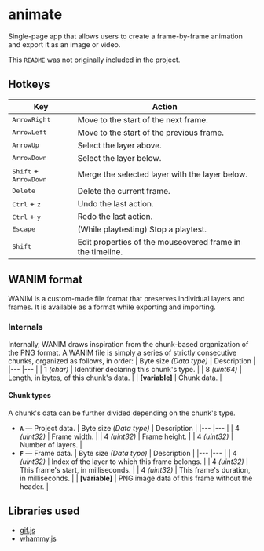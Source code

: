 # animate
Single-page app that allows users to create a frame-by-frame animation and export it as an image or video.

This `README` was not originally included in the project.

## Hotkeys
| Key										| Action    |
|---    									|---    	|
| <kbd>ArrowRight</kbd> 					| Move to the start of the next frame. |
| <kbd>ArrowLeft</kbd>						| Move to the start of the previous frame. |
| <kbd>ArrowUp</kbd> 						| Select the layer above. |
| <kbd>ArrowDown</kbd>						| Select the layer below. |
| <kbd>Shift</kbd> + <kbd>ArrowDown</kbd>	| Merge the selected layer with the layer below. |
| <kbd>Delete</kbd> 						| Delete the current frame. |
| <kbd>Ctrl</kbd> + <kbd>z</kbd>			| Undo the last action. |
| <kbd>Ctrl</kbd> + <kbd>y</kbd>			| Redo the last action. |
| <kbd>Escape</kbd>							| (While playtesting) Stop a playtest. |
| <kbd>Shift</kbd>							| Edit properties of the mouseovered frame in the timeline. |

## WANIM format
WANIM is a custom-made file format that preserves individual layers and frames. It is available as a format while exporting and importing.

### Internals
Internally, WANIM draws inspiration from the chunk-based organization of the PNG format. A WANIM file is simply a series of strictly consecutive chunks, organized as follows, in order:
| Byte size *(Data type)*	| Description   |
|---    					|---    		|
| 1 *(char)* 				| Identifier declaring this chunk's type. |
| 8 *(uint64)*				| Length, in bytes, of this chunk's data. |
| **\[variable]**			| Chunk data. |

#### Chunk types
A chunk's data can be further divided depending on the chunk's type.

* **`A`** — Project data.
	| Byte size *(Data type)*	| Description   |
	|---    					|---    		|
	| 4 *(uint32)* 				| Frame width. |
	| 4 *(uint32)*				| Frame height. |
	| 4 *(uint32)*				| Number of layers. |
* **`F`** — Frame data.
	| Byte size *(Data type)*	| Description	|
	|---    					|---    		|
	| 4 *(uint32)* 				| Index of the layer to which this frame belongs. |
	| 4 *(uint32)*				| This frame's start, in milliseconds. |
	| 4 *(uint32)*				| This frame's duration, in milliseconds. |
	| **\[variable]**			| PNG image data of this frame without the header. |

## Libraries used
* [gif.js](https://jnordberg.github.io/gif.js/)
* [whammy.js](https://github.com/antimatter15/whammy)